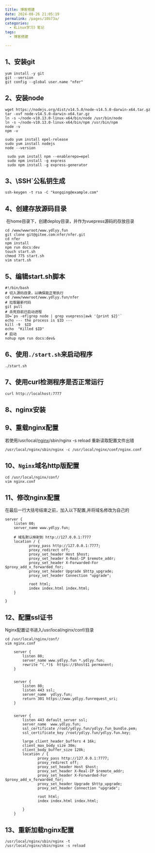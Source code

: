 ```yaml
---
title: 博客搭建
date: 2024-08-26 21:05:19
permalink: /pages/10b73a/
categories:
  - 《Linux学习》笔记
tags:
  - 博客搭建

---
```


## 1、安装git

```shell
yum install -y git
git --version
git config --global user.name "nfer"
```

## 2、安装node

```shell
wget https://nodejs.org/dist/v14.5.0/node-v14.5.0-darwin-x64.tar.gz
tar -xvf node-v14.5.0-darwin-x64.tar.gz
ln -s ~/node-v10.13.0-linux-x64/bin/node /usr/bin/node
ln -s ~/node-v10.13.0-linux-x64/bin/npm /usr/bin/npm
node -v
npm -v
```

```shell
sudo yum install epel-release
sudo yum install nodejs
node --version
```

```shell
 sudo yum install npm --enablerepo=epel
 sudo npm install -g express
 sudo npm install -g express-generator
```

## 3、\SSH`公私钥生成

```shell
ssh-keygen -t rsa -C "kongqing@example.com"
```

## 4、创建存放源码目录

​	在home目录下，创建deploy目录，并作为vuepress源码的存放目录

```shell
cd /www/wwwroot/www.ydlyy.fun
git clone git@gitee.com:nfer/nfer.git
cd nfer
npm install
npm run docs:dev
touch start.sh
chmod 775 start.sh
vim start.sh
```

## 5、编辑start.sh脚本

```shell
#!/bin/bash
# 切入源码目录，以确保能正常执行
cd /www/wwwroot/www.ydlyy.fun/nfer
# 拉取最新代码
git pull
# 杀死目前已启动进程
ID=`ps -ef|grep node | grep vuepress|awk '{print $2}'`
echo --- the process is $ID ---
kill -9  $ID
echo  "Killed $ID"
# 启动
nohup npm run docs:dev&
```

## 6、使用`./start.sh`来启动程序

```shell
./start.sh
```

## 7、使用curl检测程序是否正常运行

```shell
curl http://localhost:7777
```

## 8、nginx安装







## 9、重载nginx配置

若使用/usr/local/[nginx](https://so.csdn.net/so/search?q=nginx&spm=1001.2101.3001.7020)/sbin/nginx -s reload 重新读取配置文件出错

```shell
/usr/local/nginx/sbin/nginx -c /usr/local/nginx/conf/nginx.conf
```

## 10、`Nginx`域名http版配置

```
cd /usr/local/nginx/conf/
vim nginx.conf
```

## 11、修改nginx配置

在最后一行大括号结束之前，加入以下配置,并将域名修改为自己的



```
server {
	listen 80;
	server_name www.ydlyy.fun;
	
	# 域名默认映射到 http://127.0.0.1:7777
    location / {
           proxy_pass http://127.0.0.1:7777;
           proxy_redirect off;
           proxy_set_header Host $host;
           proxy_set_header X-Real-IP $remote_addr;
           proxy_set_header X-Forwarded-For $proxy_add_x_forwarded_for;
           proxy_set_header Upgrade $http_upgrade;
           proxy_set_header Connection "upgrade";

           root html;
           index index.html index.html;
    }

}
```

## 12、配置ssl证书

Nginx配置证书进入/usr/local/nginx/conf/目录

```shell
cd /usr/local/nginx/conf/
vim nginx.conf
```

```
	server {
    	listen 80;
    	server_name www.ydlyy.fun *.ydlyy.fun;
    	rewrite ^(.*)$  https://$host$1 permanent;
	}


	server {
        listen 80;
		listen 443 ssl;
        server_name  ydlyy.fun;
		return 301 https://www.ydlyy.funrequest_uri;
	}


    server {
		listen 443 default_server ssl;
        server_name  www.ydlyy.fun;
		ssl_certificate /root/ydlyy.fun/ydlyy.fun_bundle.pem;
        ssl_certificate_key /root/ydlyy.fun/ydlyy.fun.key;

        large_client_header_buffers 4 16k;
        client_max_body_size 30m;
        client_body_buffer_size 128k;
        location / {
               proxy_pass http://127.0.0.1:7777;
               proxy_redirect off;
               proxy_set_header Host $host;
               proxy_set_header X-Real-IP $remote_addr;
               proxy_set_header X-Forwarded-For $proxy_add_x_forwarded_for;
               proxy_set_header Upgrade $http_upgrade;
               proxy_set_header Connection "upgrade";

               root html;
               index index.html index.html;

        }
	}

```

## 13、重新加载nginx配置

```shell
/usr/local/nginx/sbin/nginx -t
/usr/local/nginx/sbin/nginx -s reload
```